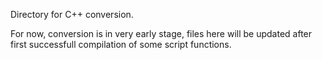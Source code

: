 Directory for C++ conversion.

For now, conversion is in very early stage, files here will be updated after first successfull compilation of some script functions.
